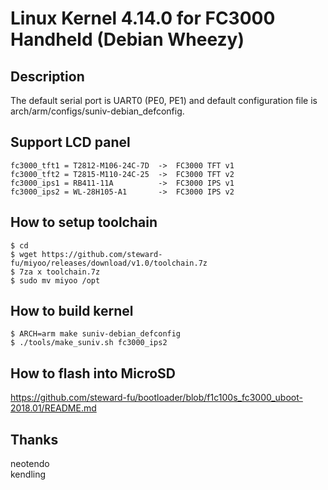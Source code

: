 # Linux Kernel 4.14.0 for FC3000 Handheld (Debian Wheezy)
## Description
The default serial port is UART0 (PE0, PE1) and default configuration file is arch/arm/configs/suniv-debian_defconfig.  
  
## Support LCD panel  
```console
fc3000_tft1 = T2812-M106-24C-7D  ->  FC3000 TFT v1
fc3000_tft2 = T2815-M110-24C-25  ->  FC3000 TFT v2
fc3000_ips1 = RB411-11A          ->  FC3000 IPS v1
fc3000_ips2 = WL-28H105-A1       ->  FC3000 IPS v2
```
  
## How to setup toolchain
```console
$ cd
$ wget https://github.com/steward-fu/miyoo/releases/download/v1.0/toolchain.7z
$ 7za x toolchain.7z
$ sudo mv miyoo /opt
```
  
## How to build kernel
```console
$ ARCH=arm make suniv-debian_defconfig
$ ./tools/make_suniv.sh fc3000_ips2
```
  
## How to flash into MicroSD
https://github.com/steward-fu/bootloader/blob/f1c100s_fc3000_uboot-2018.01/README.md
  
## Thanks
neotendo  
kendling
